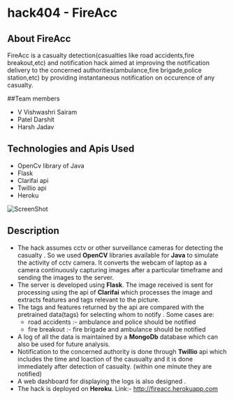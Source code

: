 # hack404 - FireAcc

## About FireAcc
FireAcc is a casualty detection(casualties like road accidents,fire breakout,etc) and notification hack aimed at improving the notification delivery to the concerned authorities(ambulance,fire brigade,police station,etc) by providing instantaneous notification on occurence of any casualty.
  
##Team members
- V Vishwashri Sairam
- Patel Darshit
- Harsh Jadav
  
## Technologies and Apis Used
- OpenCv library of Java
- Flask
- Clarifai api
- Twillio api
- Heroku 
  
![ScreenShot](https://raw.github.com/vishwashrisairam/hack404/master/static/images/fireacc1.jpg)

## Description 
- The hack assumes cctv or other surveillance cameras for detecting the casualty . So we used **OpenCV** libraries available for **Java** to simulate
the activity of cctv camera. It converts the webcam of laptop as a camera continuously capturing images after a particular timeframe and 
sending the images to the server.
- The server is developed using  **Flask**. The image received is sent for processing using the api of **Clarifai** which  processes the 
image and extracts features and tags relevant to the picture.
- The tags and features returned by the api are compared with the pretrained data(tags) for selecting whom to notify . Some cases are:
    * road accidents :- ambulance and police should be notified
    * fire breakout :- fire brigade and ambulance should be notified
- A log of all the data is maintained by a **MongoDb** database which can also be used for future analysis.
- Notification  to the concerned authority is done through **Twillio** api which includes the time and loaction of the causualty and it is done immediately after detection of casualty. (within one minute they are notified)
- A web dashboard for displaying the logs is also designed .
- The hack is deployed on **Heroku**. Link:- http://fireacc.herokuapp.com
